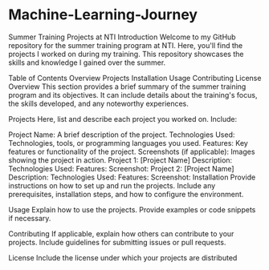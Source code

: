 # Machine-Learning-Journey


Summer Training Projects at NTI
Introduction
Welcome to my GitHub repository for the summer training program at NTI. Here, you'll find the projects I worked on during my training. This repository showcases the skills and knowledge I gained over the summer.

Table of Contents
Overview
Projects
Installation
Usage
Contributing
License
Overview
This section provides a brief summary of the summer training program and its objectives. It can include details about the training's focus, the skills developed, and any noteworthy experiences.

Projects
Here, list and describe each project you worked on. Include:

Project Name: A brief description of the project.
Technologies Used: Technologies, tools, or programming languages you used.
Features: Key features or functionality of the project.
Screenshots (if applicable): Images showing the project in action.
Project 1: [Project Name]
Description:
Technologies Used:
Features:
Screenshot:
Project 2: [Project Name]
Description:
Technologies Used:
Features:
Screenshot:
Installation
Provide instructions on how to set up and run the projects. Include any prerequisites, installation steps, and how to configure the environment.

Usage
Explain how to use the projects. Provide examples or code snippets if necessary.

Contributing
If applicable, explain how others can contribute to your projects. Include guidelines for submitting issues or pull requests.

License
Include the license under which your projects are distributed
